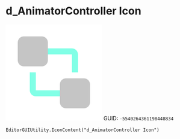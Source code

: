 # d_AnimatorController Icon
![](/img/d_AnimatorController%20Icon.png)
GUID: `-5540264361198448834`
```
EditorGUIUtility.IconContent("d_AnimatorController Icon")
```
